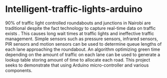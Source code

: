 # Intelligent-traffic-lights-arduino

90% of traffic light controlled roundabouts and junctions in Nairobi are traditional despite the fact technology to capture real-time data on traffic exists . 
This causes long wait times at traffic lights and ineffective traffic management.
Simple sensors such as pressure sensors, infrared sensors, PIR sensors and motion sensors can be used to determine queue lengths of each lane approaching the roundabout. 
An algorithm optimizing green time depending on the amount of traffic on each lane can be used to generate a lookup table storing amount of time to allocate each road. 
This project seeks to demonstrate that using Arduino micro-controller and various components.
